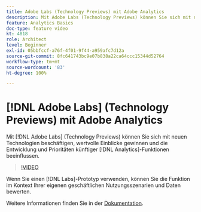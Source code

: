 ```yaml
---
title: Adobe Labs (Technology Previews) mit Adobe Analytics
description: Mit Adobe Labs (Technology Previews) können Sie sich mit neuen Technologien beschäftigen, wertvolle Einblicke gewinnen und die Entwicklung und Prioritäten künftiger Analytics-Funktionen beeinflussen.
feature: Analytics Basics
doc-type: feature video
kt: 4818
role: Architect
level: Beginner
exl-id: 05bbfccf-a76f-4f01-9f44-a959afc7d12a
source-git-commit: 8fc641743bc9e07b838a22ca64ccc15344d52764
workflow-type: tm+mt
source-wordcount: '83'
ht-degree: 100%

---
```


# [!DNL Adobe Labs] (Technology Previews) mit Adobe Analytics

Mit [!DNL Adobe Labs] (Technology Previews) können Sie sich mit neuen Technologien beschäftigen, wertvolle Einblicke gewinnen und die Entwicklung und Prioritäten künftiger [!DNL Analytics]-Funktionen beeinflussen.

>[!VIDEO](https://video.tv.adobe.com/v/32841/?quality=12&learn=on)

Wenn Sie einen [!DNL Labs]-Prototyp verwenden, können Sie die Funktion im Kontext Ihrer eigenen geschäftlichen Nutzungsszenarien und Daten bewerten.

Weitere Informationen finden Sie in der [Dokumentation](https://experienceleague.adobe.com/docs/analytics/analyze/tech-previews/overview.html?lang=de).
